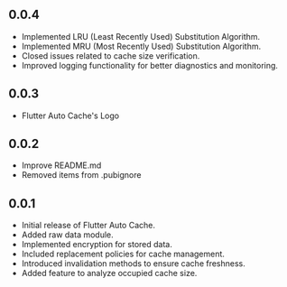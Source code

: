 ## 0.0.4

- Implemented LRU (Least Recently Used) Substitution Algorithm.
- Implemented MRU (Most Recently Used) Substitution Algorithm.
- Closed issues related to cache size verification.
- Improved logging functionality for better diagnostics and monitoring.

## 0.0.3

- Flutter Auto Cache's Logo

## 0.0.2

- Improve README.md
- Removed items from .pubignore

## 0.0.1

- Initial release of Flutter Auto Cache.
- Added raw data module.
- Implemented encryption for stored data.
- Included replacement policies for cache management.
- Introduced invalidation methods to ensure cache freshness.
- Added feature to analyze occupied cache size.

